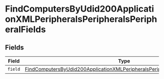 # FindComputersByUdid200ApplicationXMLPeripheralsPeripheralsPeripheralFields


## Fields

| Field                                                                                                                                                                                         | Type                                                                                                                                                                                          | Required                                                                                                                                                                                      | Description                                                                                                                                                                                   |
| --------------------------------------------------------------------------------------------------------------------------------------------------------------------------------------------- | --------------------------------------------------------------------------------------------------------------------------------------------------------------------------------------------- | --------------------------------------------------------------------------------------------------------------------------------------------------------------------------------------------- | --------------------------------------------------------------------------------------------------------------------------------------------------------------------------------------------- |
| `field`                                                                                                                                                                                       | [FindComputersByUdid200ApplicationXMLPeripheralsPeripheralsPeripheralFieldsField](../../models/operations/findcomputersbyudid200applicationxmlperipheralsperipheralsperipheralfieldsfield.md) | :heavy_minus_sign:                                                                                                                                                                            | N/A                                                                                                                                                                                           |
